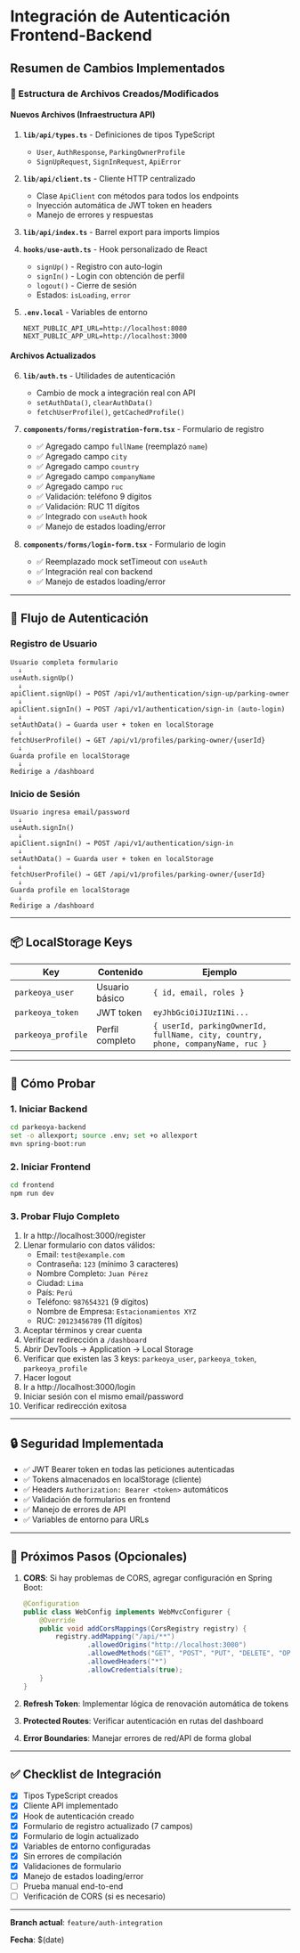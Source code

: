 # Integración de Autenticación Frontend-Backend

## Resumen de Cambios Implementados

### 📁 Estructura de Archivos Creados/Modificados

#### Nuevos Archivos (Infraestructura API)
1. **`lib/api/types.ts`** - Definiciones de tipos TypeScript
   - `User`, `AuthResponse`, `ParkingOwnerProfile`
   - `SignUpRequest`, `SignInRequest`, `ApiError`

2. **`lib/api/client.ts`** - Cliente HTTP centralizado
   - Clase `ApiClient` con métodos para todos los endpoints
   - Inyección automática de JWT token en headers
   - Manejo de errores y respuestas

3. **`lib/api/index.ts`** - Barrel export para imports limpios

4. **`hooks/use-auth.ts`** - Hook personalizado de React
   - `signUp()` - Registro con auto-login
   - `signIn()` - Login con obtención de perfil
   - `logout()` - Cierre de sesión
   - Estados: `isLoading`, `error`

5. **`.env.local`** - Variables de entorno
   ```
   NEXT_PUBLIC_API_URL=http://localhost:8080
   NEXT_PUBLIC_APP_URL=http://localhost:3000
   ```

#### Archivos Actualizados

6. **`lib/auth.ts`** - Utilidades de autenticación
   - Cambio de mock a integración real con API
   - `setAuthData()`, `clearAuthData()`
   - `fetchUserProfile()`, `getCachedProfile()`

7. **`components/forms/registration-form.tsx`** - Formulario de registro
   - ✅ Agregado campo `fullName` (reemplazó `name`)
   - ✅ Agregado campo `city`
   - ✅ Agregado campo `country`
   - ✅ Agregado campo `companyName`
   - ✅ Agregado campo `ruc`
   - ✅ Validación: teléfono 9 dígitos
   - ✅ Validación: RUC 11 dígitos
   - ✅ Integrado con `useAuth` hook
   - ✅ Manejo de estados loading/error

8. **`components/forms/login-form.tsx`** - Formulario de login
   - ✅ Reemplazado mock setTimeout con `useAuth`
   - ✅ Integración real con backend
   - ✅ Manejo de estados loading/error

---

## 🔄 Flujo de Autenticación

### Registro de Usuario
```
Usuario completa formulario
  ↓
useAuth.signUp()
  ↓
apiClient.signUp() → POST /api/v1/authentication/sign-up/parking-owner
  ↓
apiClient.signIn() → POST /api/v1/authentication/sign-in (auto-login)
  ↓
setAuthData() → Guarda user + token en localStorage
  ↓
fetchUserProfile() → GET /api/v1/profiles/parking-owner/{userId}
  ↓
Guarda profile en localStorage
  ↓
Redirige a /dashboard
```

### Inicio de Sesión
```
Usuario ingresa email/password
  ↓
useAuth.signIn()
  ↓
apiClient.signIn() → POST /api/v1/authentication/sign-in
  ↓
setAuthData() → Guarda user + token en localStorage
  ↓
fetchUserProfile() → GET /api/v1/profiles/parking-owner/{userId}
  ↓
Guarda profile en localStorage
  ↓
Redirige a /dashboard
```

---

## 📦 LocalStorage Keys

| Key | Contenido | Ejemplo |
|-----|-----------|---------|
| `parkeoya_user` | Usuario básico | `{ id, email, roles }` |
| `parkeoya_token` | JWT token | `eyJhbGciOiJIUzI1Ni...` |
| `parkeoya_profile` | Perfil completo | `{ userId, parkingOwnerId, fullName, city, country, phone, companyName, ruc }` |

---

## 🧪 Cómo Probar

### 1. Iniciar Backend
```bash
cd parkeoya-backend
set -o allexport; source .env; set +o allexport
mvn spring-boot:run
```

### 2. Iniciar Frontend
```bash
cd frontend
npm run dev
```

### 3. Probar Flujo Completo
1. Ir a http://localhost:3000/register
2. Llenar formulario con datos válidos:
   - Email: `test@example.com`
   - Contraseña: `123` (mínimo 3 caracteres)
   - Nombre Completo: `Juan Pérez`
   - Ciudad: `Lima`
   - País: `Perú`
   - Teléfono: `987654321` (9 dígitos)
   - Nombre de Empresa: `Estacionamientos XYZ`
   - RUC: `20123456789` (11 dígitos)
3. Aceptar términos y crear cuenta
4. Verificar redirección a `/dashboard`
5. Abrir DevTools → Application → Local Storage
6. Verificar que existen las 3 keys: `parkeoya_user`, `parkeoya_token`, `parkeoya_profile`
7. Hacer logout
8. Ir a http://localhost:3000/login
9. Iniciar sesión con el mismo email/password
10. Verificar redirección exitosa

---

## 🔒 Seguridad Implementada

- ✅ JWT Bearer token en todas las peticiones autenticadas
- ✅ Tokens almacenados en localStorage (cliente)
- ✅ Headers `Authorization: Bearer <token>` automáticos
- ✅ Validación de formularios en frontend
- ✅ Manejo de errores de API
- ✅ Variables de entorno para URLs

---

## 🚀 Próximos Pasos (Opcionales)

1. **CORS**: Si hay problemas de CORS, agregar configuración en Spring Boot:
   ```java
   @Configuration
   public class WebConfig implements WebMvcConfigurer {
       @Override
       public void addCorsMappings(CorsRegistry registry) {
           registry.addMapping("/api/**")
                   .allowedOrigins("http://localhost:3000")
                   .allowedMethods("GET", "POST", "PUT", "DELETE", "OPTIONS")
                   .allowedHeaders("*")
                   .allowCredentials(true);
       }
   }
   ```

2. **Refresh Token**: Implementar lógica de renovación automática de tokens

3. **Protected Routes**: Verificar autenticación en rutas del dashboard

4. **Error Boundaries**: Manejar errores de red/API de forma global

---

## ✅ Checklist de Integración

- [x] Tipos TypeScript creados
- [x] Cliente API implementado
- [x] Hook de autenticación creado
- [x] Formulario de registro actualizado (7 campos)
- [x] Formulario de login actualizado
- [x] Variables de entorno configuradas
- [x] Sin errores de compilación
- [x] Validaciones de formulario
- [x] Manejo de estados loading/error
- [ ] Prueba manual end-to-end
- [ ] Verificación de CORS (si es necesario)

---

**Branch actual**: `feature/auth-integration`

**Fecha**: $(date)

